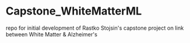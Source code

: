 # Capstone_WhiteMatterML
repo for initial development of Rastko Stojsin's capstone project on link between White Matter &amp; Alzheimer's
